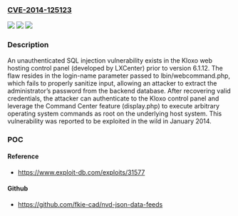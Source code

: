 ### [CVE-2014-125123](https://cve.mitre.org/cgi-bin/cvename.cgi?name=CVE-2014-125123)
![](https://img.shields.io/static/v1?label=Product&message=Kloxo&color=blue)
![](https://img.shields.io/static/v1?label=Version&message=*%20&color=brightgreen)
![](https://img.shields.io/static/v1?label=Vulnerability&message=CWE-89%20Improper%20Neutralization%20of%20Special%20Elements%20used%20in%20an%20SQL%20Command%20('SQL%20Injection')&color=brightgreen)

### Description

An unauthenticated SQL injection vulnerability exists in the Kloxo web hosting control panel (developed by LXCenter) prior to version 6.1.12. The flaw resides in the login-name parameter passed to lbin/webcommand.php, which fails to properly sanitize input, allowing an attacker to extract the administrator’s password from the backend database. After recovering valid credentials, the attacker can authenticate to the Kloxo control panel and leverage the Command Center feature (display.php) to execute arbitrary operating system commands as root on the underlying host system. This vulnerability was reported to be exploited in the wild in January 2014.

### POC

#### Reference
- https://www.exploit-db.com/exploits/31577

#### Github
- https://github.com/fkie-cad/nvd-json-data-feeds

